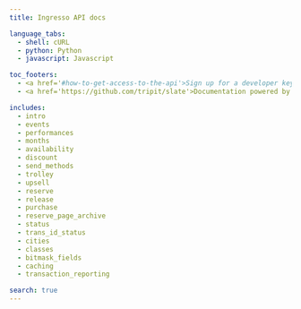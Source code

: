 ```yaml
---
title: Ingresso API docs

language_tabs:
  - shell: cURL
  - python: Python
  - javascript: Javascript

toc_footers:
  - <a href='#how-to-get-access-to-the-api'>Sign up for a developer key</a>
  - <a href='https://github.com/tripit/slate'>Documentation powered by Slate</a>

includes:
  - intro
  - events
  - performances
  - months
  - availability
  - discount
  - send_methods
  - trolley
  - upsell
  - reserve
  - release
  - purchase
  - reserve_page_archive
  - status
  - trans_id_status
  - cities
  - classes
  - bitmask_fields
  - caching
  - transaction_reporting

search: true
---
```

